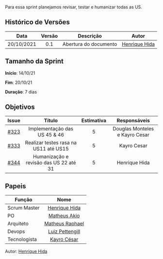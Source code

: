 ﻿---
layout: page_slowbrows
tag: slowbrows
---
Para essa sprint planejamos revisar, testar e humanizar todas as US.

## Histórico de Versões

| Data       | Versão | Descrição                      | Autor             |
| :--------: | :----: | :----------:                   | :---------------: |
| 20/10/2021 |  0.1   | Abertura do documento | [Henrique Hida](https://github.com/HenriqueHida)|

## Tamanho da Sprint

**Início**: 14/10/21

**Fim**: 20/10/21

**Duração**: 7 dias

## Objetivos

| Issue |            Título            |      Estimativa     |        Responsáveis         | 
|:-----:|:----------------------------:|:-------------------:|:---------------------------:|
| [#323](https://github.com/fga-eps-mds/2021-1-Bot/issues/323) | Implementação das US 45 & 46 | 5 | Douglas Monteles e Kayro Cesar|
| [#333](https://github.com/fga-eps-mds/2021-1-Bot/issues/333) | Realizar testes rasa na US11 até US15 | 5 | Kayro Cesar |
| [#344](https://github.com/fga-eps-mds/2021-1-Bot/issues/344) | Humanização e revisão das US 22 até 31 | 5 | Henrique Hida |


## Papeis

|      Função      |            Nome            |
|------------------|:--------------------------:|
| Scrum Master | [Henrique Hida](https://github.com/HenriqueHida) |
| PO | [Matheus Akio](https://github.com/matheusakio) |
| Arquiteto | [Matheus Raphael](https://github.com/matheusrazor) |
| Devops | [Luiz Pettengill](https://github.com/LuizPettengill) |
| Tecnologista | [Kayro César](https://github.com/kayrocesar)

Autor: [Henrique Hida](https://github.com/HenriqueHida)



